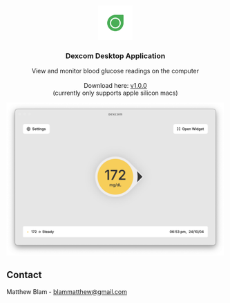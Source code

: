 <!-- PROJECT LOGO -->
<div align="center">
  <a href="https://github.com/MatthewBlam/Dexcom-Desktop-Application/releases/tag/v1.0.0">
    <img src="src/graphics/app-icon-1024.png" alt="Logo" width="80" height="80">
  </a>

<h3 align="center">Dexcom Desktop Application</h3>

  <p align="center">
    View and monitor blood glucose readings on the computer
    <br />
    <br />
    Download here: <a href="https://github.com/MatthewBlam/Dexcom-Desktop-Application/releases/tag/v1.0.0">v1.0.0</a>
    <br /> (currently only supports apple silicon macs)
  </p>
</div>

[![DexcomDesktopApplication Image][app-image]](https://github.com/MatthewBlam/Dexcom-Desktop-Application)

<!-- CONTACT -->

## Contact

Matthew Blam - blammatthew@gmail.com

<!-- MARKDOWN LINKS & IMAGES -->
<!-- https://www.markdownguide.org/basic-syntax/#reference-style-links -->

[app-image]: dexcom_app.png
